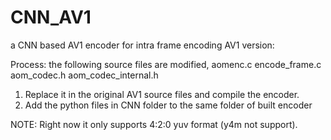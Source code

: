 # CNN_AV1
a CNN based AV1 encoder for intra frame encoding
AV1 version:

Process:
the following source files are modified, 
aomenc.c
encode_frame.c
aom_codec.h
aom_codec_internal.h

1. Replace it in the original AV1 source files and compile the encoder.
2. Add the python files in CNN folder to the same folder of built encoder


NOTE:
Right now it only supports 4:2:0 yuv format (y4m not support). 
